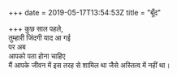 +++
date = 2019-05-17T13:54:53Z
title = "बूँद"

+++ 
कुछ साल पहले,   
तुम्हारी जिंदगी याद आ गई   
पर अब   
आपको पता होना चाहिए   
मैं आपके जीवन में इस तरह से शामिल था जैसे अस्तित्व में नहीं था।  